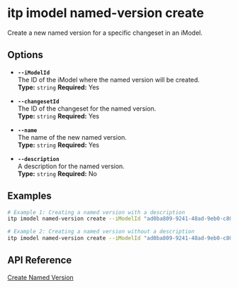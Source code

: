 # itp imodel named-version create

Create a new named version for a specific changeset in an iModel.

## Options

- **`--iModelId`**  
  The ID of the iModel where the named version will be created.  
  **Type:** `string` **Required:** Yes

- **`--changesetId`**  
  The ID of the changeset for the named version.  
  **Type:** `string` **Required:** Yes

- **`--name`**  
  The name of the new named version.  
  **Type:** `string` **Required:** Yes

- **`--description`**  
  A description for the named version.  
  **Type:** `string` **Required:** No

## Examples

```bash
# Example 1: Creating a named version with a description
itp imodel named-version create --iModelId "ad0ba809-9241-48ad-9eb0-c8038c1a1d51" --changesetId "2f3b4a8c92d747d5c8a8b2f9cde6742e5d74b3b5" --name "Version 1.0" --description "Initial release"

# Example 2: Creating a named version without a description
itp imodel named-version create --iModelId "ad0ba809-9241-48ad-9eb0-c8038c1a1d51" --changesetId "4b8a5d9e8d534a71b02894f2a2b4e91d" --name "Version 2.0"
```

## API Reference

[Create Named Version](https://developer.bentley.com/apis/imodels-v2/operations/create-imodel-changeset/)
